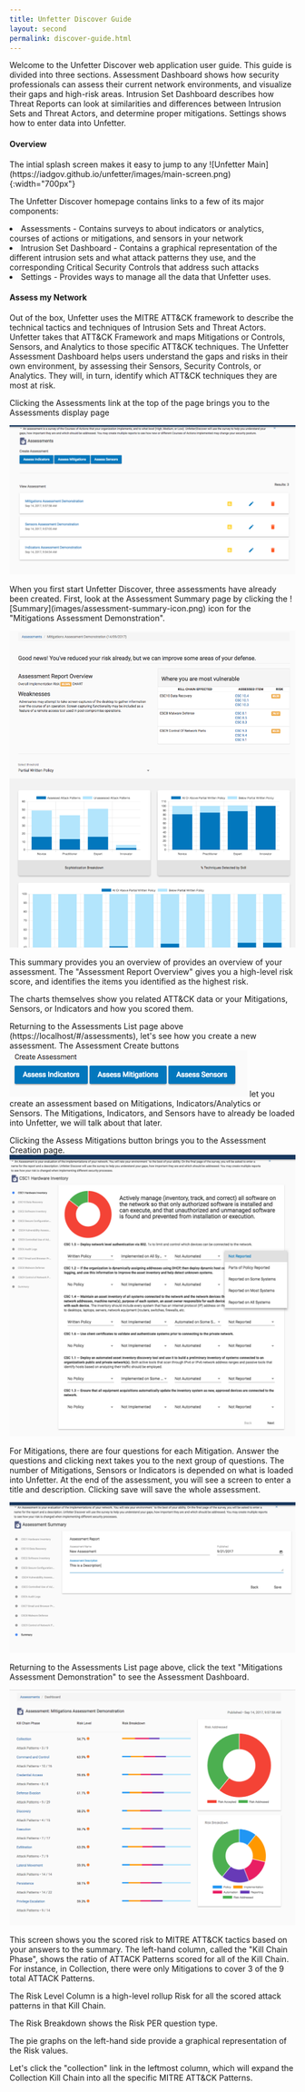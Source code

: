 ```yaml
---
title: Unfetter Discover Guide
layout: second
permalink: discover-guide.html
---
```


Welcome to the Unfetter Discover web application user guide. This guide is divided into three sections.  Assessment Dashboard shows how security professionals can assess their current network environments, and visualize their gaps and high-risk areas.  Intrusion Set Dashboard describes how Threat Reports can look at similarities and differences between Intrusion Sets and Threat Actors, and determine proper mitigations.  Settings shows how to enter data into Unfetter.

<h4>Overview</h4>
The intial splash screen makes it easy to jump to any 
![Unfetter Main](https://iadgov.github.io/unfetter/images/main-screen.png){:width="700px"}

The Unfetter Discover homepage contains links to a few of its major components:
<li> Assessments - Contains surveys to about indicators or analytics, courses of actions or mitigations, and sensors in your network</li>
<li>Intrusion Set Dashboard - Contains a graphical representation of the different intrusion sets and what attack patterns they use, and the corresponding Critical Security Controls that address such attacks</li>
<li>Settings - Provides ways to manage all the data that Unfetter uses.</li>

<h4>Assess my Network</h4>
<p>
Out of the box, Unfetter uses the MITRE ATT&CK framework to describe the technical tactics and techniques of Intrusion Sets and Threat Actors.  Unfetter takes that ATT&CK Framework and maps Mitigations or Controls, Sensors, and Analytics to those specific ATT&CK techniques.  The Unfetter Assessment Dashboard helps users understand the gaps and risks in their own environment, by assessing their Sensors, Security Controls, or Analytics.  They will, in turn, identify which ATT&CK techniques they are most at risk.
</p><p>
Clicking the Assessments link at the top of the page brings you to the Assessments display page
</p><p>
<img src="images/assessments.png">
</p><p>
When you first start Unfetter Discover, three assessments have already been created.  First, look at the Assessment Summary page by clicking the ![Summary](images/assessment-summary-icon.png) icon for the "Mitigations Assessment Demonstration".
</p><p>
<img src="images/assessment-summary.png">
</p><p>
This summary provides you an overview of provides an overview of your assessment.  The "Assessment Report Overview" gives you a high-level risk score, and identifies the items you identified as the highest risk.
</p><p>
The charts themselves show you related ATT&CK data or your Mitigations, Sensors, or Indicators and how you scored them.  
</p><p>
Returning to the Assessments List page above (https://localhost/#/assessments), let's see how you create a new assessment.  The Assessment Create buttons <img src="/images/assessment-create-buttons.png"> let you create an assessment based on Mitigations, Indicators/Analytics or Sensors.  The Mitigations, Indicators, and Sensors have to already be loaded into Unfetter, we will talk about that later.
</p><p>
Clicking the Assess Mitigations button brings you to the Assessment Creation page.
<img src="images/assessment-create.png">
</p><p>
For Mitigations, there are four questions for each Mitigation.  Answer the questions and clicking next takes you to the next group of questions.  The number of Mitigations, Sensors or Indicators is depended on what is loaded into Unfetter.  At the end of the assessment, you will see a screen to enter a title and description.  Clicking save will save the whole assessment.
</p><p>
<img src="images/assessment-create-finish.png">
</p><p>

Returning to the Assessments List page above, click the text "Mitigations Assessment Demonstration" to see the Assessment Dashboard.
</p><p>
<img src="images/assessment-dashboard-overview.png">
</p><p>
This screen shows you the scored risk to MITRE ATT&CK tactics based on your answers to the summary.  The left-hand column, called the "Kill Chain Phase", shows the ratio of ATTACK Patterns scored for all of the Kill Chain.  For instance, in Collection, there were only Mitigations to cover 3 of the 9 total ATTACK Patterns.  
</p><p>
The Risk Level Column is a high-level rollup Risk for all the scored attack patterns in that Kill Chain.
</p><p>
The Risk Breakdown shows the Risk PER question type.
</p><p>
The pie graphs on the left-hand side provide a graphical representation of the Risk values.
</p><p>
Let's click the "collection" link in the leftmost column, which will expand the Collection Kill Chain into all the specific MITRE ATT&CK Patterns.
</p>

